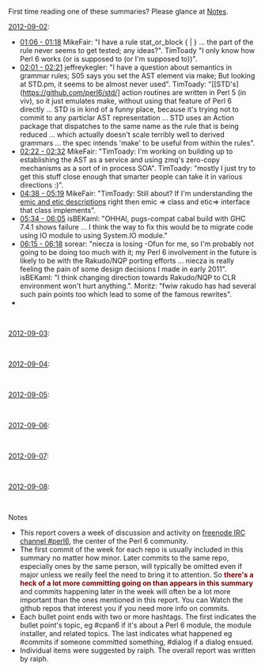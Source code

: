 First time reading one of these summaries? Please glance at [Notes](#Notes).

[2012-09-02](http://irclog.perlgeek.de/perl6/2012-09-02):

* [01:06 - 01:18](http://irclog.perlgeek.de/perl6/2012-09-02#i_5951965) MikeFair: "I have a rule stat_or_block { <block> | <statement> } ... the <statement> part of the rule never seems to get tested; any ideas?". TimToady "I only know how Perl 6 works (or is supposed to (or I'm supposed to))".
* [02:01 - 02:21](http://irclog.perlgeek.de/perl6/2012-09-02#i_5952017) jeffreykegler: "I have a question about semantics in grammar rules; S05 says you set the AST element via make; But looking at STD.pm, it seems to be almost never used". TimToady: "\[[STD's](https://github.com/perl6/std/] action routines are written in Perl 5 (in viv), so it just emulates make, without using that feature of Perl 6 directly ... STD is in kind of a funny place, because it's trying not to commit to any particlar AST representation ... STD uses an Action package that dispatches to the same name as the rule that is being reduced ... which actually doesn't scale terribly well to derived grammars ... the spec intends 'make' to be useful from within the rules".
* [02:22 - 02:32](http://irclog.perlgeek.de/perl6/2012-09-02) MikeFair: "TimToady: I'm working on building up to establishing the AST as a service and using zmq's zero-copy mechanisms as a sort of in process SOA". TimToady: "mostly I just try to get this stuff close enough that smarter people can take it in various directions :)".
* [04:38 - 05:19](http://irclog.perlgeek.de/perl6/2012-09-02#i_5952159) MikeFair: "TimToady: Still about? If I'm understanding the [emic and etic descriptions](http://irclog.perlgeek.de/perl6/2012-09-02#i_5952103) right then emic => class and etic=> interface that class implements".
* [05:34 - 06:05](http://irclog.perlgeek.de/perl6/2012-09-02#i_5952215) isBEKaml: "OHHAI, pugs-compat cabal build with GHC 7.4.1 shows failure ... I think the way to fix this would be to migrate code using IO module to using System.IO module."
* [06:15 - 06:18](http://irclog.perlgeek.de/perl6/2012-09-02#i_5952246) sorear: "niecza is losing -Ofun for me, so I'm probably not going to be doing too much with it; my Perl 6 involvement in the future is likely to be with the Rakudo/NQP porting efforts ... niecza is really feeling the pain of some design decisions I made in early 2011". isBEKaml: "I think changing direction towards Rakudo/NQP to CLR environment won't hurt anything.". Moritz: "fwiw rakudo has had several such pain points too which lead to some of the famous rewrites".
* 
<br>

[2012-09-03](http://irclog.perlgeek.de/perl6/2012-09-03):

<br>

[2012-09-04](http://irclog.perlgeek.de/perl6/2012-09-04):

<br>

[2012-09-05](http://irclog.perlgeek.de/perl6/2012-09-05):

<br>

[2012-09-06](http://irclog.perlgeek.de/perl6/2012-09-06):

<br>

[2012-09-07](http://irclog.perlgeek.de/perl6/2012-09-07):

<br>

[2012-09-08](http://irclog.perlgeek.de/perl6/2012-09-08):

<br>

<a name="Notes"></a>Notes

* This report covers a week of discussion and activity on [freenode IRC channel #perl6](http://webchat.freenode.net), the center of the Perl 6 community.
* The first commit of the week for each repo is usually included in this summary no matter how minor. Later commits to the same repo, especially ones by the same person, will typically be omitted even if major unless we really feel the need to bring it to attention. So <font color="maroon">**there's a heck of a lot more committing going on than appears in this summary**</font> and commits happening later in the week will often be a lot more important than the ones mentioned in this report. You can Watch the github repos that interest you if you need more info on commits.
* Each bullet point ends with two or more hashtags. The first indicates the bullet point's topic, eg #cpan6 if it's about a Perl 6 module, the module installer, and related topics. The last indicates what happened eg #commits if someone committed something, #dialog if a dialog ensued.
* Individual items were suggested by raiph. The overall report was written by raiph.